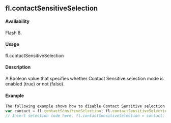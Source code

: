 ## fl.contactSensitiveSelection

#### Availability

Flash 8.

#### Usage

fl.contactSensitiveSelection

#### Description

A Boolean value that specifies whether Contact Sensitive selection mode is enabled (true) or not (false).

#### Example

```javascript
The following example shows how to disable Contact Sensitive selection mode before making a selection and then how to reset it to its original value after making the selection:
var contact = fl.contactSensitiveSelection; fl.contactSensitiveSelection = false;
// Insert selection code here. fl.contactSensitiveSelection = contact;

```